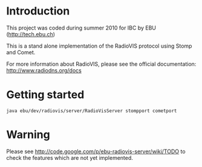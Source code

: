 # Introduction #

This project was coded during summer 2010 for IBC by EBU (http://tech.ebu.ch)

This is a stand alone implementation of the RadioVIS protocol using Stomp and Comet.

For more information about RadioVIS, please see the official documentation: http://www.radiodns.org/docs

# Getting started #
```
java ebu/dev/radiovis/server/RadioVisServer stompport cometport
```

# Warning #
Please see http://code.google.com/p/ebu-radiovis-server/wiki/TODO to check the features which are not yet implemented.